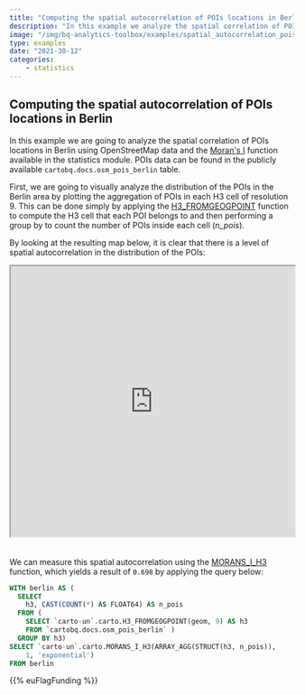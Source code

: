 ```yaml
---
title: "Computing the spatial autocorrelation of POIs locations in Berlin"
description: "In this example we analyze the spatial correlation of POIs locations in Berlin using OpenStreetMap data and the MORANS_I_H3 function available in the statistics module. "
image: "/img/bq-analytics-toolbox/examples/spatial_autocorrelation_pois_berlin.png"
type: examples
date: "2021-30-12"
categories:
    - statistics
---
```


## Computing the spatial autocorrelation of POIs locations in Berlin

In this example we are going to analyze the spatial correlation of POIs locations in Berlin using OpenStreetMap data and the [Moran's I](../../sql-reference/statistics/#morans_i_h3) function available in the statistics module. POIs data can be found in the publicly available `cartobq.docs.osm_pois_berlin` table.

First, we are going to visually analyze the distribution of the POIs in the Berlin area by plotting the aggregation of POIs in each H3 cell of resolution 9. This can be done simply by applying the [H3_FROMGEOGPOINT](../../sql-reference/h3/#h3_fromgeogpoint) function to compute the H3 cell that each POI belongs to and then performing a group by to count the number of POIs inside each cell (<i style="font-style:italic">n_pois</i>). 

By looking at the resulting map below, it is clear that there is a level of spatial autocorrelation in the distribution of the POIs:

<iframe height=480px width=100% style='margin-bottom:20px' src="https://gcp-us-east1.app.carto.com/map/a1bd26d7-0a30-4f3d-a2e5-8cbc06a04124" title="Computing the spatial autocorrelation of POIs locations in Berlin"></iframe>

We can measure this spatial autocorrelation using the [MORANS_I_H3](../../sql-reference/statistics/#morans_i_h3) function, which yields a result of `0.698` by applying the query below:

```sql
WITH berlin AS (
  SELECT
    h3, CAST(COUNT(*) AS FLOAT64) AS n_pois
  FROM (
    SELECT `carto-un`.carto.H3_FROMGEOGPOINT(geom, 9) AS h3
    FROM `cartobq.docs.osm_pois_berlin` )
  GROUP BY h3)
SELECT `carto-un`.carto.MORANS_I_H3(ARRAY_AGG(STRUCT(h3, n_pois)),
    1, 'exponential')
FROM berlin 
```

{{% euFlagFunding %}}
